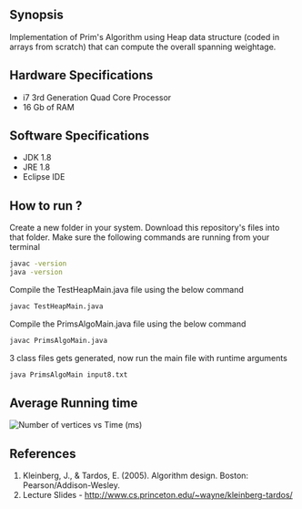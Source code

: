 ## Synopsis
Implementation of Prim's Algorithm using Heap data structure (coded in arrays from scratch) that can compute the overall spanning weightage.
## Hardware Specifications
+ i7 3rd Generation Quad Core Processor 
+ 16 Gb of RAM 
## Software Specifications
+ JDK 1.8 
+ JRE 1.8 
+ Eclipse IDE 
## How to run ? 
Create a new folder in your system. 
Download this repository's files into that folder.
Make sure the following commands are running from your terminal
~~~~sh
javac -version
java -version
~~~~
Compile the TestHeapMain.java file using the below command
~~~~sh
javac TestHeapMain.java
~~~~
Compile the PrimsAlgoMain.java file using the below command
~~~~sh
javac PrimsAlgoMain.java
~~~~
3 class files gets generated, now run the main file with runtime arguments
~~~~sh 
java PrimsAlgoMain input8.txt
~~~~
## Average Running time
![Number of vertices vs Time (ms)](https://bytebucket.org/vaikunthsridharan/prims-algorithm-using-heap-data-structure/raw/6829f03f1eac3f25cd9dbaf7f8e85edcb0a56be5/images/Plot.png)
## References 
1. Kleinberg, J., & Tardos, E. (2005). Algorithm design. Boston: Pearson/Addison-Wesley.
2. Lecture Slides - http://www.cs.princeton.edu/~wayne/kleinberg-tardos/
